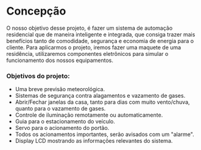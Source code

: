
# Concepção

O nosso objetivo desse projeto, é fazer um sistema de automação residencial que de maneira inteligente e integrada, que consiga trazer mais benefícios tanto de comodidade, segurança e economia de energia para o cliente. Para aplicarmos o projeto, iremos fazer uma maquete de uma residência, utilizaremos componentes eletrônicos para simular o funcionamento dos nossos equipamentos.


### Objetivos do projeto:

* Uma breve previsão meteorológica.
* Sistemas de segurança contra alagamentos e vazamento de gases.
* Abrir/Fechar janelas da casa, tanto para dias com muito vento/chuva, quanto para o vazamento de gases.
* Controle de iluminação remotamente ou automaticamente.
* Guia para o estacionamento do veículo.
* Servo para o acionamento do portão.
* Todos os acionamentos importantes, serão avisados com um "alarme".
* Display LCD mostrando as informações relevantes do sistema.
